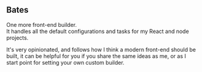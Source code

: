
## Bates

One more front-end builder.  
It handles all the default configurations and tasks for my React and node projects.

It's very opinionated, and follows how I think a modern front-end should be built, it can be helpful for you if you share the same ideas as me, or as I start point for setting your own custom builder.
